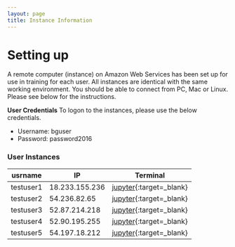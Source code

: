 ```yaml
---
layout: page
title: Instance Information
---
```


# Setting up

A remote computer (instance) on Amazon Web Services has been set up for use in training for each user. All instances are identical with the same working environment. You should be able to connect from PC, Mac or Linux. Please see below for the instructions.

**User Credentials**
To logon to the instances, please use the below credentials. 

- Username: bguser
- Password: password2016

### User Instances

| usrname   | IP             | Terminal            |
|-----------|----------------|-------------------------------------------------------|
| testuser1 | 18.233.155.236 | [jupyter](http://18.233.155.236:8888){:target=_blank} |
| testuser2 | 54.236.82.65   | [jupyter](http://54.236.82.65:8888){:target=_blank}   |
| testuser3 | 52.87.214.218  | [jupyter](http://52.87.214.218:8888){:target=_blank}  |
| testuser4 | 52.90.195.255  | [jupyter](http://52.90.195.255:8888){:target=_blank}  |
| testuser5 | 54.197.18.212  | [jupyter](http://54.197.18.212:8888){:target=_blank}  |
